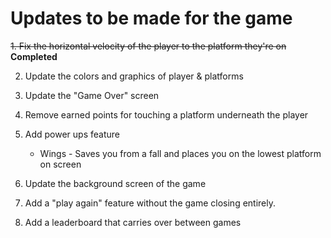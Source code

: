 # Updates to be made for the game

~~1. Fix the horizontal velocity of the player to the platform they're on~~ **Completed**

2. Update the colors and graphics of player & platforms

3. Update the "Game Over" screen

4. Remove earned points for touching a platform underneath the player

5. Add power ups feature
	- Wings - Saves you from a fall and places you on the lowest platform on screen

6. Update the background screen of the game

7. Add a "play again" feature without the game closing entirely.

8. Add a leaderboard that carries over between games
